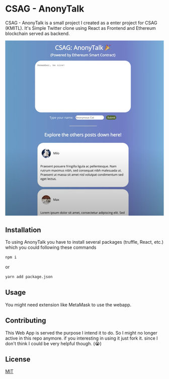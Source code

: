 # CSAG - AnonyTalk

CSAG - AnonyTalk is a small project I created as a enter project for CSAG (KMITL).
It's Simple Twitter clone using React as Frontend and Ethereum blockchain served as backend.

<img src="https://github.com/nonkung51/csag-anonytalk/blob/master/image.png?raw=true" width="600">

## Installation

To using AnonyTalk you have to install several packages (truffle, React, etc.) which you could following these commands

```bash
npm i
```
or
```bash
yarn add package.json
```

## Usage
You might need extension like MetaMask to use the webapp.

## Contributing
This Web App is served the purpose I intend it to do. So I might no longer active in this repo anymore. if you interesting in using it just fork it. since I don't think I could be very helpful though. (😭)

## License
[MIT](https://choosealicense.com/licenses/mit/)
